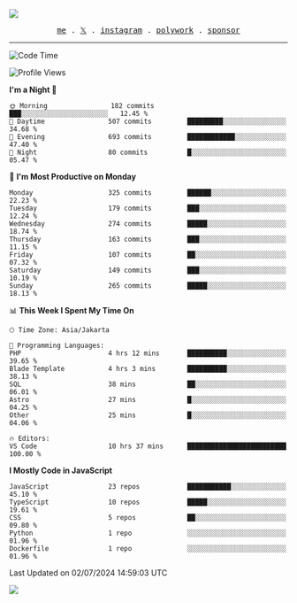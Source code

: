 <img style="bottom: 800px;" src="https://imgur.com/rilHVxA.png"/>
<p align="center">
  <samp>
    <a href="https://fayln.com">me</a> .
    <!-- <a href="https://fayln.com/projects">projects</a> . -->
    <a href="https://go.fayln.com/twitter">𝕏</a> .
    <a href="https://go.fayln.com/instagram">instagram</a> .
    <a href="https://go.fayln.com/polywork">polywork</a> .
    <a href="https://github.com/sponsors/faridhnzz">sponsor</a>
  </samp>
</p>

---
<!--START_SECTION:waka-->
![Code Time](http://img.shields.io/badge/Code%20Time-2%2C101%20hrs%2038%20mins-blue)

![Profile Views](http://img.shields.io/badge/Profile%20Views-0-blue)

**I'm a Night 🦉** 

```text
🌞 Morning                182 commits         ███░░░░░░░░░░░░░░░░░░░░░░   12.45 % 
🌆 Daytime                507 commits         █████████░░░░░░░░░░░░░░░░   34.68 % 
🌃 Evening                693 commits         ████████████░░░░░░░░░░░░░   47.40 % 
🌙 Night                  80 commits          █░░░░░░░░░░░░░░░░░░░░░░░░   05.47 % 
```
📅 **I'm Most Productive on Monday** 

```text
Monday                   325 commits         ██████░░░░░░░░░░░░░░░░░░░   22.23 % 
Tuesday                  179 commits         ███░░░░░░░░░░░░░░░░░░░░░░   12.24 % 
Wednesday                274 commits         █████░░░░░░░░░░░░░░░░░░░░   18.74 % 
Thursday                 163 commits         ███░░░░░░░░░░░░░░░░░░░░░░   11.15 % 
Friday                   107 commits         ██░░░░░░░░░░░░░░░░░░░░░░░   07.32 % 
Saturday                 149 commits         ███░░░░░░░░░░░░░░░░░░░░░░   10.19 % 
Sunday                   265 commits         █████░░░░░░░░░░░░░░░░░░░░   18.13 % 
```


📊 **This Week I Spent My Time On** 

```text
🕑︎ Time Zone: Asia/Jakarta

💬 Programming Languages: 
PHP                      4 hrs 12 mins       ██████████░░░░░░░░░░░░░░░   39.65 % 
Blade Template           4 hrs 3 mins        ██████████░░░░░░░░░░░░░░░   38.13 % 
SQL                      38 mins             ██░░░░░░░░░░░░░░░░░░░░░░░   06.01 % 
Astro                    27 mins             █░░░░░░░░░░░░░░░░░░░░░░░░   04.25 % 
Other                    25 mins             █░░░░░░░░░░░░░░░░░░░░░░░░   04.06 % 

🔥 Editors: 
VS Code                  10 hrs 37 mins      █████████████████████████   100.00 % 
```

**I Mostly Code in JavaScript** 

```text
JavaScript               23 repos            ███████████░░░░░░░░░░░░░░   45.10 % 
TypeScript               10 repos            █████░░░░░░░░░░░░░░░░░░░░   19.61 % 
CSS                      5 repos             ██░░░░░░░░░░░░░░░░░░░░░░░   09.80 % 
Python                   1 repo              ░░░░░░░░░░░░░░░░░░░░░░░░░   01.96 % 
Dockerfile               1 repo              ░░░░░░░░░░░░░░░░░░░░░░░░░   01.96 % 
```




 Last Updated on 02/07/2024 14:59:03 UTC
<!--END_SECTION:waka-->

![](https://hit.yhype.me/github/profile?user_id=29797712)
